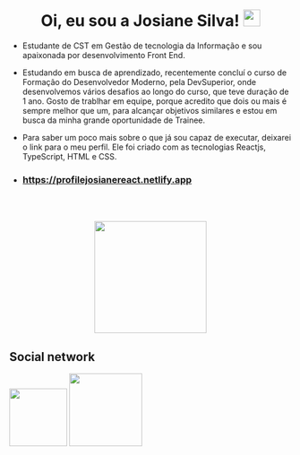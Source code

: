 ### <h1 align="center"> Oi, eu sou a Josiane Silva! <img src= "https://github.com/Josi8752/josi8752/assets/98353328/413bd1f5-c504-4393-bd5a-6fb26dda5d25" width= "30"></h1>


- Estudante de CST em Gestão de tecnologia da Informação e sou apaixonada por desenvolvimento Front End.
- Estudando em busca de aprendizado, recentemente concluí o curso de Formação do Desenvolvedor Moderno, pela DevSuperior, onde desenvolvemos vários desafios
ao longo do curso, que teve duração de 1 ano. 
Gosto de trablhar em equipe, porque acredito que dois ou mais é sempre melhor que um, para alcançar objetivos similares e estou em busca da minha grande oportunidade de Trainee.

- Para saber um poco mais sobre o que já sou capaz de executar, deixarei o link para o meu perfil. Ele foi criado com as tecnologias Reactjs, TypeScript, HTML e CSS.
- ### https://profilejosianereact.netlify.app
<br>
<br>
 <p align="center"><img width="200" src="https://github-readme-stats.vercel.app/api/top-langs/?username=josi8752&layout=compact&theme=radical"></p>
   
## Social network
<a href="josianesouza8752@gmail.com"> <img src="https://img.shields.io/badge/Gmail-D14836?style=for-the-badge&logo=gmail&logoColor=white" width="103"></a>
<a href="linkedin.com/in/josiane-s-6b66a2202"> <img src="https://img.shields.io/badge/linkedin-%230077B5.svg?style=for-the-badge&logo=linkedin&logoColor=white" width="130"> </a>
